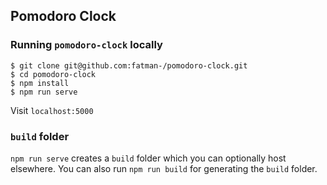 ## Pomodoro Clock

### Running `pomodoro-clock` locally

```
$ git clone git@github.com:fatman-/pomodoro-clock.git
$ cd pomodoro-clock
$ npm install
$ npm run serve
```

Visit `localhost:5000`

### `build` folder

`npm run serve` creates a `build` folder which you can optionally host elsewhere. You can also run `npm run build` for generating the `build` folder.
